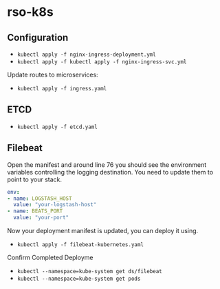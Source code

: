 # rso-k8s

## Configuration
- `kubectl apply -f nginx-ingress-deployment.yml`
- `kubectl apply -f kubectl apply -f nginx-ingress-svc.yml`

Update routes to microservices:
- `kubectl apply -f ingress.yaml`

## ETCD
- `kubectl apply -f etcd.yaml`

## Filebeat
Open the manifest and around line 76 you should see the environment variables controlling the logging destination. You need to update them to point to your stack.

```yaml
env:
- name: LOGSTASH_HOST
  value: "your-logstash-host"
- name: BEATS_PORT
  value: "your-port"
```

Now your deployment manifest is updated, you can deploy it using.
- `kubectl apply -f filebeat-kubernetes.yaml`

Confirm Completed Deployme
- `kubectl --namespace=kube-system get ds/filebeat`
- `kubectl --namespace=kube-system get pods`

